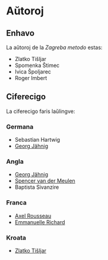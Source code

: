 # Aŭtoroj

## Enhavo 

La aŭtoroj de la *Zagreba metodo* estas:

- Zlatko Tišljar
- Spomenka Štimec
- Ivica Špoljarec
- Roger Imbert

## Ciferecigo  

La ciferecigo faris laŭlingve:

### Germana

- Sebastian Hartwig
- [Georg Jähnig](https://github.com/georgjaehnig/)

### Angla

- [Georg Jähnig](https://github.com/georgjaehnig/)
- [Spencer van der Meulen](https://github.com/Rajzin)
- Baptista Sivanzire


### Franca

- [Axel Rousseau](https://github.com/axel584)
- [Emmanuelle Richard](https://github.com/emmrichard)

### Kroata

- [Zlatko Tišljar](https://github.com/ztisljar)

